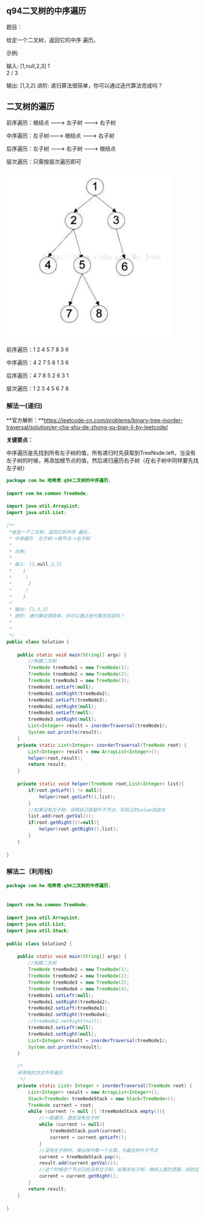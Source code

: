 ## q94二叉树的中序遍历

题目：

给定一个二叉树，返回它的中序 遍历。

示例:

输入: [1,null,2,3]
   1
    \
     2
    /
   3

输出: [1,3,2]
进阶: 递归算法很简单，你可以通过迭代算法完成吗？



## 二叉树的遍历

前序遍历：根结点 ---> 左子树 ---> 右子树

中序遍历：左子树---> 根结点 ---> 右子树

后序遍历：左子树 ---> 右子树 ---> 根结点

层次遍历：只需按层次遍历即可

![image-20200625220007973](assets/image-20200625220007973.png)

前序遍历：1  2  4  5  7  8  3  6 

中序遍历：4  2  7  5  8  1  3  6

后序遍历：4  7  8  5  2  6  3  1

层次遍历：1  2  3  4  5  6  7  8



### 解法一(递归)

**官方解析：**https://leetcode-cn.com/problems/binary-tree-inorder-traversal/solution/er-cha-shu-de-zhong-xu-bian-li-by-leetcode/



**关键要点：**

中序遍历是先找到所有左子树的值，所有递归时先获取到TreeNode.left，当没有左子树的时候，再添加根节点的值，然后递归遍历右子树（在右子树中同样要先找左子树）

```java
package com.he.哈希表.q94二叉树的中序遍历;

import com.he.common.TreeNode;

import java.util.ArrayList;
import java.util.List;

/**
 *给定一个二叉树，返回它的中序 遍历。
 * 中序遍历  左子树->根节点->右子树
 *
 * 示例:
 *
 * 输入: [1,null,2,3]
 *    1
 *     \
 *      2
 *     /
 *    3
 *
 * 输出: [1,3,2]
 * 进阶: 递归算法很简单，你可以通过迭代算法完成吗？
 *
 *
 */
public class Solution {

    public static void main(String[] args) {
        //构建二叉树
        TreeNode treeNode1 = new TreeNode(1);
        TreeNode treeNode2 = new TreeNode(2);
        TreeNode treeNode3 = new TreeNode(3);
        treeNode1.setLeft(null);
        treeNode1.setRight(treeNode2);
        treeNode2.setLeft(treeNode3);
        treeNode2.setRight(null);
        treeNode3.setLeft(null);
        treeNode3.setRight(null);
        List<Integer> result = inorderTraversal(treeNode1);
        System.out.println(result);
    }
    private static List<Integer> inorderTraversal(TreeNode root) {
        List<Integer> result = new ArrayList<Integer>();
        helper(root,result);
        return result;
    }

    private static void helper(TreeNode root,List<Integer> list){
        if(root.getLeft() != null){
            helper(root.getLeft(),list);
        }
        //如果没有左子树，说明自己就是叶子节点，将自己的value加进去
        list.add(root.getVal());
        if(root.getRight()!=null){
            helper(root.getRight(),list);
        }
    }

}


```



### 解法二（利用栈）



```java
package com.he.哈希表.q94二叉树的中序遍历;


import com.he.common.TreeNode;

import java.util.ArrayList;
import java.util.List;
import java.util.Stack;

public class Solution2 {

    public static void main(String[] args) {
        //构建二叉树
        TreeNode treeNode1 = new TreeNode(1);
        TreeNode treeNode2 = new TreeNode(2);
        TreeNode treeNode3 = new TreeNode(3);
        TreeNode treeNode4 = new TreeNode(4);
        treeNode1.setLeft(null);
        treeNode1.setRight(treeNode2);
        treeNode2.setLeft(treeNode3);
        treeNode2.setRight(treeNode4);
        //treeNode2.setRight(null);
        treeNode3.setLeft(null);
        treeNode3.setRight(null);
        List<Integer> result = inorderTraversal(treeNode1);
        System.out.println(result);
    }

    /*
    采用栈的方式中序遍历
     */
    private static List< Integer > inorderTraversal(TreeNode root) {
        List<Integer> result = new ArrayList<Integer>();
        Stack<TreeNode> treeNodeStack = new Stack<TreeNode>();
        TreeNode current = root;
        while (current != null || !treeNodeStack.empty()){
            //一直遍历，直到没有左子树
            while (current != null){
                treeNodeStack.push(current);
                current = current.getLeft();
            }
            //没有左子树时，弹出栈中第一个元素，为最左的叶子节点
            current = treeNodeStack.pop();
            result.add(current.getVal());
            //这个时候这个节点已经没有左子树，如果有右子树，继续上面的逻辑，找到这个右子树的所有左子树压入栈中
            current = current.getRight();
        }
        return result;
    }

}
```

